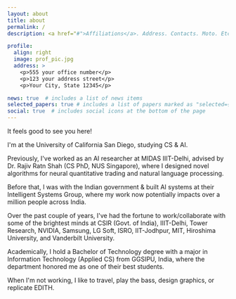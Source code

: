 ```yaml
---
layout: about
title: about
permalink: /
description: <a href="#">Affiliations</a>. Address. Contacts. Moto. Etc.

profile:
  align: right
  image: prof_pic.jpg
  address: >
    <p>555 your office number</p>
    <p>123 your address street</p>
    <p>Your City, State 12345</p>

news: true  # includes a list of news items
selected_papers: true # includes a list of papers marked as "selected={true}"
social: true  # includes social icons at the bottom of the page
---
```


It feels good to see you here!

I'm at the University of California San Diego, studying CS & AI.

Previously, I've worked as an AI researcher at MIDAS IIIT-Delhi, advised by Dr. Rajiv Ratn Shah (CS PhD, NUS Singapore), where I designed novel algorithms for neural quantitative trading and natural language processing.

Before that, I was with the Indian government & built AI systems at their Intelligent Systems Group, where my work now potentially impacts over a million people across India.

Over the past couple of years, I've had the fortune to work/collaborate with some of the brightest minds at CSIR (Govt. of India), IIIT-Delhi, Tower Research, NVIDIA, Samsung, LG Soft, ISRO, IIT-Jodhpur, MIT, Hiroshima University, and Vanderbilt University.

Academically, I hold a Bachelor of Technology degree with a major in Information Technology (Applied CS) from GGSIPU, India, where the department honored me as one of their best students.

When I'm not working, I like to travel, play the bass, design graphics, or replicate EDITH.
